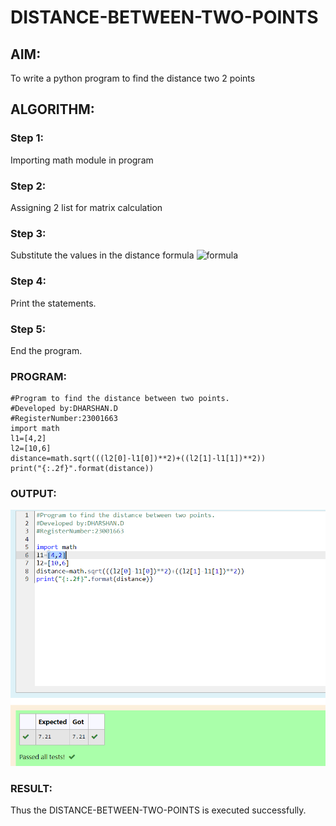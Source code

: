 # DISTANCE-BETWEEN-TWO-POINTS

## AIM:
To write a python program to find the distance two 2 points
## ALGORITHM:
### Step 1:
Importing math module in program
### Step 2:
Assigning 2 list for matrix calculation
### Step 3: 
Substitute the values in the distance formula  ![formula](/formula.JPG)
### Step 4:
Print the statements.
### Step 5:
End the program.
### PROGRAM:
```
#Program to find the distance between two points.
#Developed by:DHARSHAN.D
#RegisterNumber:23001663
import math
l1=[4,2]
l2=[10,6]
distance=math.sqrt(((l2[0]-l1[0])**2)+((l2[1]-l1[1])**2))
print("{:.2f}".format(distance))
```
### OUTPUT:
![OUTPUT](/distance.png)

### RESULT:
Thus the DISTANCE-BETWEEN-TWO-POINTS is executed successfully.

